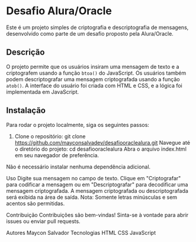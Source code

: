 # Desafio Alura/Oracle

Este é um projeto simples de criptografia e descriptografia de mensagens, desenvolvido como parte de um desafio proposto pela Alura/Oracle.

## Descrição

O projeto permite que os usuários insiram uma mensagem de texto e a criptografem usando a função `btoa()` do JavaScript. Os usuários também podem descriptografar uma mensagem criptografada usando a função `atob()`. A interface do usuário foi criada com HTML e CSS, e a lógica foi implementada em JavaScript.

## Instalação

Para rodar o projeto localmente, siga os seguintes passos:

1. Clone o repositório:
   git clone https://github.com/mayconsalvadev/desafiooraclealura.git
Navegue até o diretório do projeto:
cd desafiooraclealura
Abra o arquivo index.html em seu navegador de preferência.

Não é necessário instalar nenhuma dependência adicional.

Uso
Digite sua mensagem no campo de texto.
Clique em "Criptografar" para codificar a mensagem ou em "Descriptografar" para decodificar uma mensagem criptografada.
A mensagem criptografada ou descriptografada será exibida na área de saída.
Nota: Somente letras minúsculas e sem acentos são permitidas.

Contribuição
Contribuições são bem-vindas! Sinta-se à vontade para abrir issues ou enviar pull requests.


Autores
Maycon Salvador
Tecnologias
HTML
CSS
JavaScript

